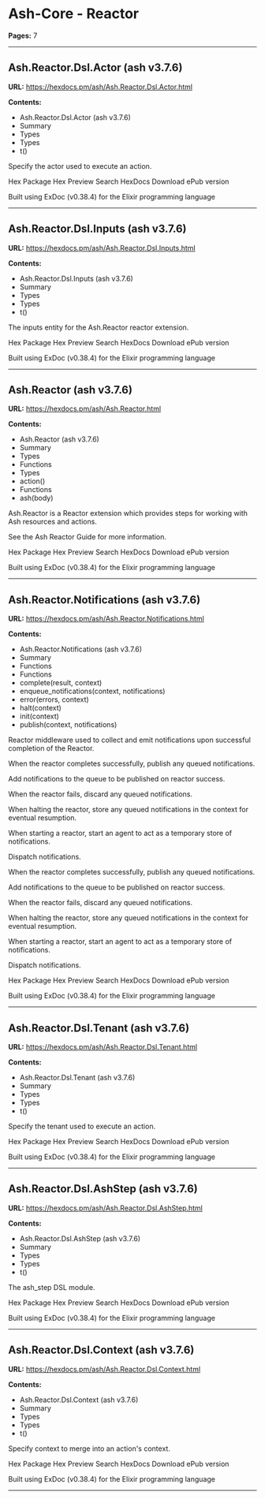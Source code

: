 # Ash-Core - Reactor

**Pages:** 7

---

## Ash.Reactor.Dsl.Actor (ash v3.7.6)

**URL:** https://hexdocs.pm/ash/Ash.Reactor.Dsl.Actor.html

**Contents:**
- Ash.Reactor.Dsl.Actor (ash v3.7.6)
- Summary
- Types
- Types
- t()

Specify the actor used to execute an action.

Hex Package Hex Preview Search HexDocs Download ePub version

Built using ExDoc (v0.38.4) for the Elixir programming language

---

## Ash.Reactor.Dsl.Inputs (ash v3.7.6)

**URL:** https://hexdocs.pm/ash/Ash.Reactor.Dsl.Inputs.html

**Contents:**
- Ash.Reactor.Dsl.Inputs (ash v3.7.6)
- Summary
- Types
- Types
- t()

The inputs entity for the Ash.Reactor reactor extension.

Hex Package Hex Preview Search HexDocs Download ePub version

Built using ExDoc (v0.38.4) for the Elixir programming language

---

## Ash.Reactor (ash v3.7.6)

**URL:** https://hexdocs.pm/ash/Ash.Reactor.html

**Contents:**
- Ash.Reactor (ash v3.7.6)
- Summary
- Types
- Functions
- Types
- action()
- Functions
- ash(body)

Ash.Reactor is a Reactor extension which provides steps for working with Ash resources and actions.

See the Ash Reactor Guide for more information.

Hex Package Hex Preview Search HexDocs Download ePub version

Built using ExDoc (v0.38.4) for the Elixir programming language

---

## Ash.Reactor.Notifications (ash v3.7.6)

**URL:** https://hexdocs.pm/ash/Ash.Reactor.Notifications.html

**Contents:**
- Ash.Reactor.Notifications (ash v3.7.6)
- Summary
- Functions
- Functions
- complete(result, context)
- enqueue_notifications(context, notifications)
- error(errors, context)
- halt(context)
- init(context)
- publish(context, notifications)

Reactor middleware used to collect and emit notifications upon successful completion of the Reactor.

When the reactor completes successfully, publish any queued notifications.

Add notifications to the queue to be published on reactor success.

When the reactor fails, discard any queued notifications.

When halting the reactor, store any queued notifications in the context for eventual resumption.

When starting a reactor, start an agent to act as a temporary store of notifications.

Dispatch notifications.

When the reactor completes successfully, publish any queued notifications.

Add notifications to the queue to be published on reactor success.

When the reactor fails, discard any queued notifications.

When halting the reactor, store any queued notifications in the context for eventual resumption.

When starting a reactor, start an agent to act as a temporary store of notifications.

Dispatch notifications.

Hex Package Hex Preview Search HexDocs Download ePub version

Built using ExDoc (v0.38.4) for the Elixir programming language

---

## Ash.Reactor.Dsl.Tenant (ash v3.7.6)

**URL:** https://hexdocs.pm/ash/Ash.Reactor.Dsl.Tenant.html

**Contents:**
- Ash.Reactor.Dsl.Tenant (ash v3.7.6)
- Summary
- Types
- Types
- t()

Specify the tenant used to execute an action.

Hex Package Hex Preview Search HexDocs Download ePub version

Built using ExDoc (v0.38.4) for the Elixir programming language

---

## Ash.Reactor.Dsl.AshStep (ash v3.7.6)

**URL:** https://hexdocs.pm/ash/Ash.Reactor.Dsl.AshStep.html

**Contents:**
- Ash.Reactor.Dsl.AshStep (ash v3.7.6)
- Summary
- Types
- Types
- t()

The ash_step DSL module.

Hex Package Hex Preview Search HexDocs Download ePub version

Built using ExDoc (v0.38.4) for the Elixir programming language

---

## Ash.Reactor.Dsl.Context (ash v3.7.6)

**URL:** https://hexdocs.pm/ash/Ash.Reactor.Dsl.Context.html

**Contents:**
- Ash.Reactor.Dsl.Context (ash v3.7.6)
- Summary
- Types
- Types
- t()

Specify context to merge into an action's context.

Hex Package Hex Preview Search HexDocs Download ePub version

Built using ExDoc (v0.38.4) for the Elixir programming language

---
